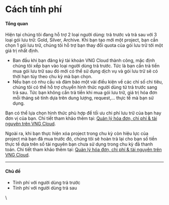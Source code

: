 # Cách tính phí

#### Tổng quan <a href="#cachtinhphi-tongquan" id="cachtinhphi-tongquan"></a>

Hiện tại chúng tôi đang hỗ trợ 2 loại người dùng: trả trước và trả sau với 3 loại gói lưu trữ: Gold, Silver, Archive. Khi bạn tạo mới một project, bạn cần chọn 1 gói lưu trữ, chúng tôi hỗ trợ bạn thay đổi quota của gói lưu trữ tới một giá trị nhất định.&#x20;

* Ban đầu khi bạn đăng ký tài khoản VNG Cloud thành công, mặc định chúng tôi xếp bạn vào loại người dùng trả trước. Tức là bạn cần trả tiền mua gói lưu trữ sau đó mới có thể sử dụng dịch vụ và gói lưu trữ sẽ có thời hạn tùy theo chu kỳ mà bạn chọn.
* Nếu bạn có nhu cầu và đảm bảo một vài điều kiện về các chỉ số chi tiêu, chúng tôi có thể hỗ trợ chuyển hình thức người dùng từ trả trước sang trả sau. Tức bạn không cần trả tiền khi mua gói lưu trữ, giá trị hóa đơn mỗi tháng sẽ tính dựa trên dung lượng, request,... thực tế mà bạn sử dụng.&#x20;

Bạn có thể lựa chọn hình thức phù hợp để tối ưu chi phí lưu trữ của bạn hay đơn vị của bạn. Chi tiết tham khảo thêm tại: [Quản lý hóa đơn, chi phí & tài nguyên trên VNG Cloud](../../../quan-ly-hoa-don-chi-phi-and-tai-nguyen-tren-vng-cloud/).

Ngoài ra, khi bạn thực hiện xóa project trong chu kỳ còn hiệu lực của project mà bạn đã mua trước đó, chúng tôi sẽ hoàn trả lại cho bạn số tiền thực tế dựa trên số tài nguyên bạn chưa sử dụng trong chu kỳ đã thanh toán. Chi tiết tham khảo thêm tại:  [Quản lý hóa đơn, chi phí & tài nguyên trên VNG Cloud](../../../quan-ly-hoa-don-chi-phi-and-tai-nguyen-tren-vng-cloud/).

***

#### Chủ đề <a href="#cachtinhphi-chude" id="cachtinhphi-chude"></a>

* Tính phí với người dùng trả trước
* Tính phí với người dùng trả sau

\
